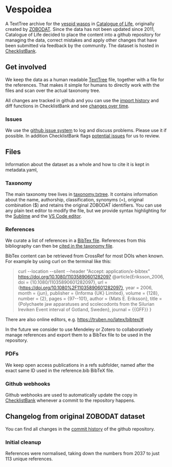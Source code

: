 # Vespoidea
A TextTree archive for the [vespid wasps](https://www.catalogueoflife.org/data/taxon/VP) in [Catalogue of Life](https://www.catalogueoflife.org/data/dataset/1037), originally created by [ZOBODAT](http://www.zobodat.at/).
Since the data has not been updated since 2011, Catalogue of Life decided to place the content into a github repository for managing the data, correct mistakes and apply other changes that have been submitted via feedback
by the community. The dataset is hosted in [ChecklistBank](https://www.checklistbank.org/dataset/1037).


## Get involved
We keep the data as a human readable [TextTree](https://gbif.github.io/text-tree/) file, together with a file for the references.
That makes it simple for humans to directly work with the files and scan over the actual taxonomy tree.

All changes are tracked in github and you can use the [import history](https://www.checklistbank.org/dataset/1037/imports) and diff functions in ChecklistBank and see [changes over time](https://www.checklistbank.org/dataset/1037/diff).

### Issues
We use the [github issue system](https://github.com/CatalogueOfLife/data-vespoidea/issues/) to log and discuss problems.
Please use it if possible.
In addition ChecklistBank flags [potential issues](https://www.checklistbank.org/dataset/1037/issues) for us to review.


## Files
Information about the dataset as a whole and how to cite it is kept in metadata.yaml,

### Taxonomy
The main taxonomy tree lives in [taxonomy.txtree](taxonomy.txtree). 
It contains information about the name, authorship, classification, synonyms (=), original combination ($) and retains the original ZOBODAT identifiers.
You can use any plain text editor to modify the file, but we provide syntax highlighting for the [Sublime](https://gbif.github.io/text-tree/#sublime-syntax-highlighting) and the [VS Code editor](https://gbif.github.io/text-tree/#visual-studio-code-extension).

### References
We curate a list of references in a [BibTex file](reference.bib). 
References from this bibliography can then be [cited in the taxonomy file](https://github.com/CatalogueOfLife/coldp/blob/master/docs/publishing-guide-txtree.md).

BibTex content can be retrieved from CrossRef for most DOIs when known.
For example by using curl on the terminal like this:
> curl --location --silent --header "Accept: application/x-bibtex" https://doi.org/10.1080/11035890601282097 
> @article{Eriksson_2006,
    doi = {10.1080/11035890601282097},
    url = {https://doi.org/10.1080%2F11035890601282097},
    year = 2006,
    month = {jun},
    publisher = {Informa {UK} Limited},
    volume = {128},
    number = {2},
    pages = {97--101},
    author = {Mats E. Eriksson},
    title = {Polychaete jaw apparatuses and scolecodonts from the Silurian Ireviken Event interval of Gotland, Sweden},
    journal = {{GFF}}
}

There are also online editors, e.g. https://truben.no/latex/bibtex/#

In the future we consider to use Mendeley or Zotero to collaboratively manage references and export them to a BibTex file to be used in the repository.

### PDFs
We keep open access publications in a refs subfolder, named after the exact same ID used in the reference.bib BibTeX file.


### Github webhooks
Github webhooks are used to automatically update the copy in [ChecklistBank](https://www.checklistbank.org/dataset/1037) 
whenever a commit to the repository happens.



## Changelog from original ZOBODAT dataset
You can find all changes in the [commit history](https://github.com/CatalogueOfLife/data-vespoidea/commits/master/) of the github repository.


### Initial cleanup
References were normalised, taking down the numbers from 2037 to just 113 unique references.

